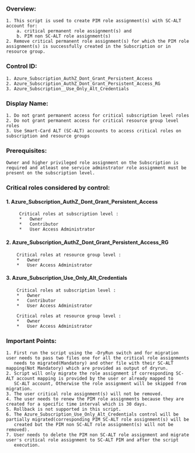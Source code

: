 
### Overview:
    1. This script is used to create PIM role assignment(s) with SC-ALT account for:
        a. critical permanent role assignment(s) and 
        b. PIM non SC-ALT role assignment(s) 
    2. Remove critical permanent role assignment(s) for which the PIM role assignment(s) is successfully created in the Subscription or in resource group.

### Control ID:
    1. Azure_Subscription_AuthZ_Dont_Grant_Persistent_Access 
    2. Azure_Subscription_AuthZ_Dont_Grant_Persistent_Access_RG 
    3. Azure_Subscription__Use_Only_Alt_Credentials

### Display Name:
    1. Do not grant permanent access for critical subscription level roles 
    2. Do not grant permanent access for critical resource group level roles 
    3. Use Smart-Card ALT (SC-ALT) accounts to access critical roles on subscription and resource groups

### Prerequisites: 
    Owner and higher privileged role assignment on the Subscription is required and atleast one service adminstrator role assignment must be present on the subscription level.

### Critical roles considered by control:
#### 1. Azure_Subscription_AuthZ_Dont_Grant_Persistent_Access
	     Critical roles at subscription level :
	     *   Owner
	     *   Contributor
	     *   User Access Administrator
#### 2. Azure_Subscription_AuthZ_Dont_Grant_Persistent_Access_RG
        Critical roles at resource group level :
        *   Owner
        *   User Access Administrator
#### 3. Azure_Subscription_Use_Only_Alt_Credentials
        Critical roles at subscription level :
        *   Owner
        *   Contributor
        *   User Access Administrator

        Critical roles at resource group level :
        *   Owner
        *   User Access Administrator

### Important Points:
    1. First run the script using the -DryRun switch and for migration user needs to pass two files one for all the critical role assignments
       needs to migrated(Mandatory) and other file with their SC-ALT mapping(Not Mandatory) which are provided as output of dryrun.
    2. Script will only migrate the role assignment if corresponding SC-ALT account mapping is provided by the user or already mapped to 
       SC-ALT account, Otherwise the role assignment will be skipped from migration.
    3. The user critical role assignment(s) will not be removed.
    4. The user needs to renew the PIM role assignments because they are created for a specific time interval which is 30 days.
    5. Rollback is not supported in this script.
    6. The Azure_Subscription_Use_Only_Alt_Credentials control will be partially migrated(corresponding PIM SC-ALT role assignment(s) will be
       created but the PIM non SC-ALT role assignment(s) will not be removed).
    7. User needs to delete the PIM non SC-ALT role assignment and migrate user's critical role assignment to SC-ALT PIM and after the script 
       execution.



